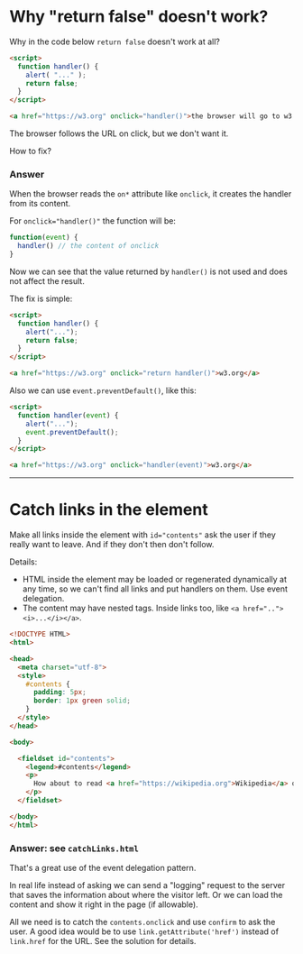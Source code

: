 # Why "return false" doesn't work?

Why in the code below `return false` doesn't work at all?

```html autorun run
<script>
  function handler() {
    alert( "..." );
    return false;
  }
</script>

<a href="https://w3.org" onclick="handler()">the browser will go to w3.org</a>
```

The browser follows the URL on click, but we don't want it.

How to fix?

### Answer

When the browser reads the `on*` attribute like `onclick`, it creates the handler from its content.

For `onclick="handler()"` the function will be:

```js
function(event) {
  handler() // the content of onclick
}
```

Now we can see that the value returned by `handler()` is not used and does not affect the result.

The fix is simple:

```html run
<script>
  function handler() {
    alert("...");
    return false;
  }
</script>

<a href="https://w3.org" onclick="return handler()">w3.org</a>
```

Also we can use `event.preventDefault()`, like this:

```html run
<script>
  function handler(event) {
    alert("...");
    event.preventDefault();
  }
</script>

<a href="https://w3.org" onclick="handler(event)">w3.org</a>
```

---

# Catch links in the element

Make all links inside the element with `id="contents"` ask the user if they really want to leave. And if they don't then don't follow.

Details:

- HTML inside the element may be loaded or regenerated dynamically at any time, so we can't find all links and put handlers on them. Use event delegation.
- The content may have nested tags. Inside links too, like `<a href=".."><i>...</i></a>`.

```html
<!DOCTYPE HTML>
<html>

<head>
  <meta charset="utf-8">
  <style>
    #contents {
      padding: 5px;
      border: 1px green solid;
    }
  </style>
</head>

<body>

  <fieldset id="contents">
    <legend>#contents</legend>
    <p>
      How about to read <a href="https://wikipedia.org">Wikipedia</a> or visit <a href="https://w3.org"><i>W3.org</i></a> and learn about modern standards?
    </p>
  </fieldset>

</body>
</html>
```

### Answer: see `catchLinks.html`

That's a great use of the event delegation pattern.

In real life instead of asking we can send a "logging" request to the server that saves the information about where the visitor left. Or we can load the content and show it right in the page (if allowable).

All we need is to catch the `contents.onclick` and use `confirm` to ask the user. A good idea would be to use `link.getAttribute('href')` instead of `link.href` for the URL. See the solution for details.

